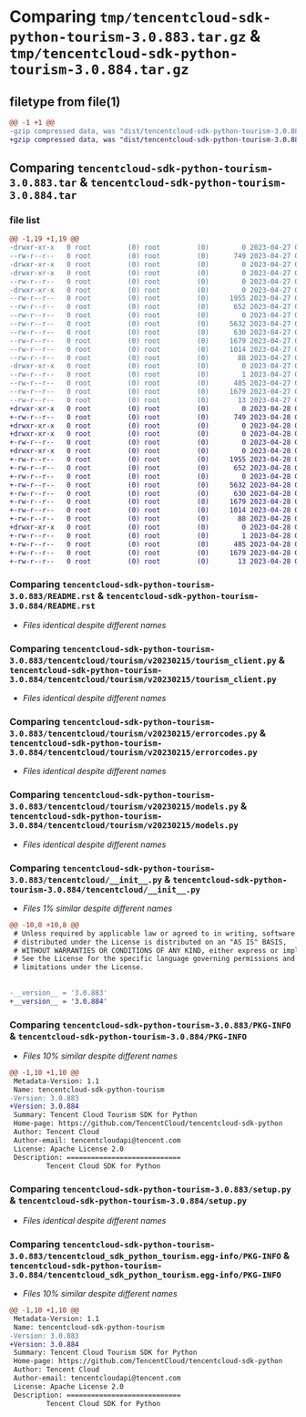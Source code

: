 # Comparing `tmp/tencentcloud-sdk-python-tourism-3.0.883.tar.gz` & `tmp/tencentcloud-sdk-python-tourism-3.0.884.tar.gz`

## filetype from file(1)

```diff
@@ -1 +1 @@
-gzip compressed data, was "dist/tencentcloud-sdk-python-tourism-3.0.883.tar", last modified: Thu Apr 27 00:58:48 2023, max compression
+gzip compressed data, was "dist/tencentcloud-sdk-python-tourism-3.0.884.tar", last modified: Fri Apr 28 02:45:54 2023, max compression
```

## Comparing `tencentcloud-sdk-python-tourism-3.0.883.tar` & `tencentcloud-sdk-python-tourism-3.0.884.tar`

### file list

```diff
@@ -1,19 +1,19 @@
-drwxr-xr-x   0 root         (0) root         (0)        0 2023-04-27 00:58:48.000000 tencentcloud-sdk-python-tourism-3.0.883/
--rw-r--r--   0 root         (0) root         (0)      749 2023-04-27 00:58:48.000000 tencentcloud-sdk-python-tourism-3.0.883/README.rst
-drwxr-xr-x   0 root         (0) root         (0)        0 2023-04-27 00:58:48.000000 tencentcloud-sdk-python-tourism-3.0.883/tencentcloud/
-drwxr-xr-x   0 root         (0) root         (0)        0 2023-04-27 00:58:48.000000 tencentcloud-sdk-python-tourism-3.0.883/tencentcloud/tourism/
--rw-r--r--   0 root         (0) root         (0)        0 2023-04-27 00:58:48.000000 tencentcloud-sdk-python-tourism-3.0.883/tencentcloud/tourism/__init__.py
-drwxr-xr-x   0 root         (0) root         (0)        0 2023-04-27 00:58:48.000000 tencentcloud-sdk-python-tourism-3.0.883/tencentcloud/tourism/v20230215/
--rw-r--r--   0 root         (0) root         (0)     1955 2023-04-27 00:58:48.000000 tencentcloud-sdk-python-tourism-3.0.883/tencentcloud/tourism/v20230215/tourism_client.py
--rw-r--r--   0 root         (0) root         (0)      652 2023-04-27 00:58:48.000000 tencentcloud-sdk-python-tourism-3.0.883/tencentcloud/tourism/v20230215/errorcodes.py
--rw-r--r--   0 root         (0) root         (0)        0 2023-04-27 00:58:48.000000 tencentcloud-sdk-python-tourism-3.0.883/tencentcloud/tourism/v20230215/__init__.py
--rw-r--r--   0 root         (0) root         (0)     5632 2023-04-27 00:58:48.000000 tencentcloud-sdk-python-tourism-3.0.883/tencentcloud/tourism/v20230215/models.py
--rw-r--r--   0 root         (0) root         (0)      630 2023-04-27 00:58:48.000000 tencentcloud-sdk-python-tourism-3.0.883/tencentcloud/__init__.py
--rw-r--r--   0 root         (0) root         (0)     1679 2023-04-27 00:58:48.000000 tencentcloud-sdk-python-tourism-3.0.883/PKG-INFO
--rw-r--r--   0 root         (0) root         (0)     1014 2023-04-27 00:58:48.000000 tencentcloud-sdk-python-tourism-3.0.883/setup.py
--rw-r--r--   0 root         (0) root         (0)       88 2023-04-27 00:58:48.000000 tencentcloud-sdk-python-tourism-3.0.883/setup.cfg
-drwxr-xr-x   0 root         (0) root         (0)        0 2023-04-27 00:58:48.000000 tencentcloud-sdk-python-tourism-3.0.883/tencentcloud_sdk_python_tourism.egg-info/
--rw-r--r--   0 root         (0) root         (0)        1 2023-04-27 00:58:48.000000 tencentcloud-sdk-python-tourism-3.0.883/tencentcloud_sdk_python_tourism.egg-info/dependency_links.txt
--rw-r--r--   0 root         (0) root         (0)      485 2023-04-27 00:58:48.000000 tencentcloud-sdk-python-tourism-3.0.883/tencentcloud_sdk_python_tourism.egg-info/SOURCES.txt
--rw-r--r--   0 root         (0) root         (0)     1679 2023-04-27 00:58:48.000000 tencentcloud-sdk-python-tourism-3.0.883/tencentcloud_sdk_python_tourism.egg-info/PKG-INFO
--rw-r--r--   0 root         (0) root         (0)       13 2023-04-27 00:58:48.000000 tencentcloud-sdk-python-tourism-3.0.883/tencentcloud_sdk_python_tourism.egg-info/top_level.txt
+drwxr-xr-x   0 root         (0) root         (0)        0 2023-04-28 02:45:54.000000 tencentcloud-sdk-python-tourism-3.0.884/
+-rw-r--r--   0 root         (0) root         (0)      749 2023-04-28 02:45:54.000000 tencentcloud-sdk-python-tourism-3.0.884/README.rst
+drwxr-xr-x   0 root         (0) root         (0)        0 2023-04-28 02:45:54.000000 tencentcloud-sdk-python-tourism-3.0.884/tencentcloud/
+drwxr-xr-x   0 root         (0) root         (0)        0 2023-04-28 02:45:54.000000 tencentcloud-sdk-python-tourism-3.0.884/tencentcloud/tourism/
+-rw-r--r--   0 root         (0) root         (0)        0 2023-04-28 02:45:54.000000 tencentcloud-sdk-python-tourism-3.0.884/tencentcloud/tourism/__init__.py
+drwxr-xr-x   0 root         (0) root         (0)        0 2023-04-28 02:45:54.000000 tencentcloud-sdk-python-tourism-3.0.884/tencentcloud/tourism/v20230215/
+-rw-r--r--   0 root         (0) root         (0)     1955 2023-04-28 02:45:54.000000 tencentcloud-sdk-python-tourism-3.0.884/tencentcloud/tourism/v20230215/tourism_client.py
+-rw-r--r--   0 root         (0) root         (0)      652 2023-04-28 02:45:54.000000 tencentcloud-sdk-python-tourism-3.0.884/tencentcloud/tourism/v20230215/errorcodes.py
+-rw-r--r--   0 root         (0) root         (0)        0 2023-04-28 02:45:54.000000 tencentcloud-sdk-python-tourism-3.0.884/tencentcloud/tourism/v20230215/__init__.py
+-rw-r--r--   0 root         (0) root         (0)     5632 2023-04-28 02:45:54.000000 tencentcloud-sdk-python-tourism-3.0.884/tencentcloud/tourism/v20230215/models.py
+-rw-r--r--   0 root         (0) root         (0)      630 2023-04-28 02:45:54.000000 tencentcloud-sdk-python-tourism-3.0.884/tencentcloud/__init__.py
+-rw-r--r--   0 root         (0) root         (0)     1679 2023-04-28 02:45:54.000000 tencentcloud-sdk-python-tourism-3.0.884/PKG-INFO
+-rw-r--r--   0 root         (0) root         (0)     1014 2023-04-28 02:45:54.000000 tencentcloud-sdk-python-tourism-3.0.884/setup.py
+-rw-r--r--   0 root         (0) root         (0)       88 2023-04-28 02:45:54.000000 tencentcloud-sdk-python-tourism-3.0.884/setup.cfg
+drwxr-xr-x   0 root         (0) root         (0)        0 2023-04-28 02:45:54.000000 tencentcloud-sdk-python-tourism-3.0.884/tencentcloud_sdk_python_tourism.egg-info/
+-rw-r--r--   0 root         (0) root         (0)        1 2023-04-28 02:45:54.000000 tencentcloud-sdk-python-tourism-3.0.884/tencentcloud_sdk_python_tourism.egg-info/dependency_links.txt
+-rw-r--r--   0 root         (0) root         (0)      485 2023-04-28 02:45:54.000000 tencentcloud-sdk-python-tourism-3.0.884/tencentcloud_sdk_python_tourism.egg-info/SOURCES.txt
+-rw-r--r--   0 root         (0) root         (0)     1679 2023-04-28 02:45:54.000000 tencentcloud-sdk-python-tourism-3.0.884/tencentcloud_sdk_python_tourism.egg-info/PKG-INFO
+-rw-r--r--   0 root         (0) root         (0)       13 2023-04-28 02:45:54.000000 tencentcloud-sdk-python-tourism-3.0.884/tencentcloud_sdk_python_tourism.egg-info/top_level.txt
```

### Comparing `tencentcloud-sdk-python-tourism-3.0.883/README.rst` & `tencentcloud-sdk-python-tourism-3.0.884/README.rst`

 * *Files identical despite different names*

### Comparing `tencentcloud-sdk-python-tourism-3.0.883/tencentcloud/tourism/v20230215/tourism_client.py` & `tencentcloud-sdk-python-tourism-3.0.884/tencentcloud/tourism/v20230215/tourism_client.py`

 * *Files identical despite different names*

### Comparing `tencentcloud-sdk-python-tourism-3.0.883/tencentcloud/tourism/v20230215/errorcodes.py` & `tencentcloud-sdk-python-tourism-3.0.884/tencentcloud/tourism/v20230215/errorcodes.py`

 * *Files identical despite different names*

### Comparing `tencentcloud-sdk-python-tourism-3.0.883/tencentcloud/tourism/v20230215/models.py` & `tencentcloud-sdk-python-tourism-3.0.884/tencentcloud/tourism/v20230215/models.py`

 * *Files identical despite different names*

### Comparing `tencentcloud-sdk-python-tourism-3.0.883/tencentcloud/__init__.py` & `tencentcloud-sdk-python-tourism-3.0.884/tencentcloud/__init__.py`

 * *Files 1% similar despite different names*

```diff
@@ -10,8 +10,8 @@
 # Unless required by applicable law or agreed to in writing, software
 # distributed under the License is distributed on an "AS IS" BASIS,
 # WITHOUT WARRANTIES OR CONDITIONS OF ANY KIND, either express or implied.
 # See the License for the specific language governing permissions and
 # limitations under the License.
 
 
-__version__ = '3.0.883'
+__version__ = '3.0.884'
```

### Comparing `tencentcloud-sdk-python-tourism-3.0.883/PKG-INFO` & `tencentcloud-sdk-python-tourism-3.0.884/PKG-INFO`

 * *Files 10% similar despite different names*

```diff
@@ -1,10 +1,10 @@
 Metadata-Version: 1.1
 Name: tencentcloud-sdk-python-tourism
-Version: 3.0.883
+Version: 3.0.884
 Summary: Tencent Cloud Tourism SDK for Python
 Home-page: https://github.com/TencentCloud/tencentcloud-sdk-python
 Author: Tencent Cloud
 Author-email: tencentcloudapi@tencent.com
 License: Apache License 2.0
 Description: ============================
         Tencent Cloud SDK for Python
```

### Comparing `tencentcloud-sdk-python-tourism-3.0.883/setup.py` & `tencentcloud-sdk-python-tourism-3.0.884/setup.py`

 * *Files identical despite different names*

### Comparing `tencentcloud-sdk-python-tourism-3.0.883/tencentcloud_sdk_python_tourism.egg-info/PKG-INFO` & `tencentcloud-sdk-python-tourism-3.0.884/tencentcloud_sdk_python_tourism.egg-info/PKG-INFO`

 * *Files 10% similar despite different names*

```diff
@@ -1,10 +1,10 @@
 Metadata-Version: 1.1
 Name: tencentcloud-sdk-python-tourism
-Version: 3.0.883
+Version: 3.0.884
 Summary: Tencent Cloud Tourism SDK for Python
 Home-page: https://github.com/TencentCloud/tencentcloud-sdk-python
 Author: Tencent Cloud
 Author-email: tencentcloudapi@tencent.com
 License: Apache License 2.0
 Description: ============================
         Tencent Cloud SDK for Python
```

